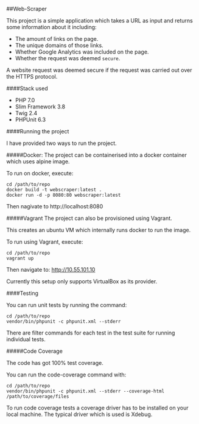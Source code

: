 ##Web-Scraper

This project is a simple application which takes a URL as input
and returns some information about it including:

* The amount of links on the page.
* The unique domains of those links.
* Whether Google Analytics was included on the page.
* Whether the request was deemed `secure`.

A website request was deemed secure if the request was carried
out over the HTTPS protocol.

####Stack used
* PHP 7.0
* Slim Framework 3.8
* Twig 2.4
* PHPUnit 6.3

####Running the project

I have provided two ways to run the project.

#####Docker:
The project can be containerised into a docker container which uses alpine image.

To run on docker, execute:
```
cd /path/to/repo
docker build -t webscraper:latest .
docker run -d -p 8080:80 webscraper:latest
```

Then nagivate to http://localhost:8080

#####Vagrant
The project can also be provisioned using Vagrant.

This creates an ubuntu VM which internally runs docker to run the image.

To run using Vagrant, execute:
```
cd /path/to/repo
vagrant up
```

Then navigate to: http://10.55.101.10

Currently this setup only supports VirtualBox as its provider.

####Testing

You can run unit tests by running the command:
```
cd /path/to/repo
vendor/bin/phpunit -c phpunit.xml --stderr
```

There are filter commands for each test in the test suite for running individual tests.

#####Code Coverage

The code has got 100% test coverage. 

You can run the code-coverage command with:
```
cd /path/to/repo
vendor/bin/phpunit -c phpunit.xml --stderr --coverage-html /path/to/coverage/files
```

To run code coverage tests a coverage driver has to be installed on your local machine.
The typical driver which is used is Xdebug.